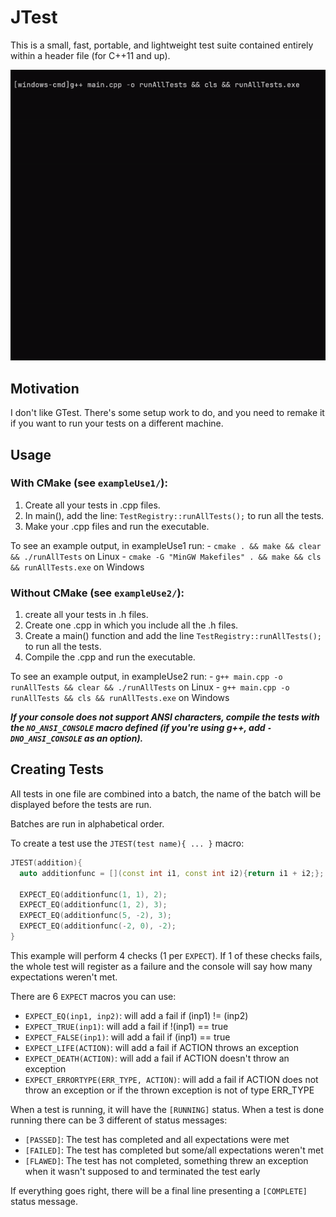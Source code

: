 # JTest

This is a small, fast, portable, and lightweight test suite contained entirely within a header file (for C++11 and up).

![](https://github.com/JamieLakchi/JTest/blob/master/JTESTWINDOWSCMD.gif)

## Motivation

I don't like GTest. There's some setup work to do, and you need to remake it if you want to run your tests on a different machine.


## Usage

### With CMake (see `exampleUse1/`):

1. Create all your tests in .cpp files.
2. In main(), add the line: `TestRegistry::runAllTests();` to run all the tests.
3. Make your .cpp files and run the executable.

To see an example output, in exampleUse1 run: 
                                - `cmake . && make && clear && ./runAllTests` on Linux
                                - `cmake -G "MinGW Makefiles" . && make && cls && runAllTests.exe` on Windows

### Without CMake (see `exampleUse2/`): 
1. create all your tests in .h files.
2. Create one .cpp in which you include all the .h files.
3. Create a main() function and add the line `TestRegistry::runAllTests();` to run all the tests.
4. Compile the .cpp and run the executable.

To see an example output, in exampleUse2 run:
                                - `g++ main.cpp -o runAllTests && clear && ./runAllTests` on Linux
                                - `g++ main.cpp -o runAllTests && cls && runAllTests.exe` on Windows

***If your console does not support ANSI characters, compile the tests
with the `NO_ANSI_CONSOLE` macro defined (if you're using g++, add
`-DNO_ANSI_CONSOLE` as an option).***

## Creating Tests

All tests in one file are combined into a batch, the name of the batch will
be displayed before the tests are run.

Batches are run in alphabetical order.

To create a test use the `JTEST(test name){ ... }` macro:

```cpp
JTEST(addition){
  auto additionfunc = [](const int i1, const int i2){return i1 + i2;};

  EXPECT_EQ(additionfunc(1, 1), 2);
  EXPECT_EQ(additionfunc(1, 2), 3);
  EXPECT_EQ(additionfunc(5, -2), 3);
  EXPECT_EQ(additionfunc(-2, 0), -2);
}
```

This example will perform 4 checks (1 per `EXPECT`).
If 1 of these checks fails, the whole test will register as a failure and the
console will say how many expectations weren't met.

There are 6 `EXPECT` macros you can use:
- `EXPECT_EQ(inp1, inp2)`: will add a fail if (inp1) != (inp2)
- `EXPECT_TRUE(inp1)`: will add a fail if !(inp1) == true
- `EXPECT_FALSE(inp1)`: will add a fail if (inp1) == true
- `EXPECT_LIFE(ACTION)`: will add a fail if ACTION throws an exception
- `EXPECT_DEATH(ACTION)`: will add a fail if ACTION doesn't throw an exception
- `EXPECT_ERRORTYPE(ERR_TYPE, ACTION)`: will add a fail if ACTION does not throw an exception or if the thrown  exception is not of type ERR_TYPE
 
When a test is running, it will have the `[RUNNING]` status.
When a test is done running there can be 3 different of status messages:
- `[PASSED]`: The test has completed and all expectations were met
- `[FAILED]`: The test has completed but some/all expectations weren't met
- `[FLAWED]`: The test has not completed, something threw an exception when it wasn't supposed to and terminated the test early

If everything goes right, there will be a final line presenting a `[COMPLETE]` status message.
